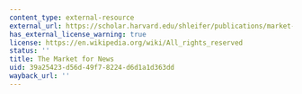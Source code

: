 ```yaml
---
content_type: external-resource
external_url: https://scholar.harvard.edu/shleifer/publications/market-news
has_external_license_warning: true
license: https://en.wikipedia.org/wiki/All_rights_reserved
status: ''
title: The Market for News
uid: 39a25423-d56d-49f7-8224-d6d1a1d363dd
wayback_url: ''
---
```

